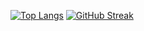 [![Top Langs](https://github-readme-stats.vercel.app/api/top-langs/?username=vermilion-coding&layout=donut&theme=vision-friendly-dark)](https://github.com/anuraghazra/github-readme-stats)
[![GitHub Streak](http://github-readme-streak-stats.herokuapp.com?user=vermilion-coding&theme=dark&background=000000)](https://git.io/streak-stats)

<!--
**vermilion-coding/vermilion-coding** is a ✨ _special_ ✨ repository because its `README.md` (this file) appears on your GitHub profile.

Here are some ideas to get you started:

- 🔭 I’m currently working on ...
- 🌱 I’m currently learning ...
- 👯 I’m looking to collaborate on ...
- 🤔 I’m looking for help with ...
- 💬 Ask me about ...
- 📫 How to reach me: ...
- 😄 Pronouns: ...
- ⚡ Fun fact: ...
-->
